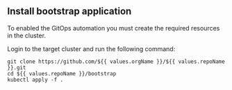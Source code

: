## Install bootstrap application
To enabled the GitOps automation you must create the required resources in the cluster.

Login to the target cluster and run the following command:
```
git clone https://github.com/${{ values.orgName }}/${{ values.repoName }}.git
cd ${{ values.repoName }}/bootstrap
kubectl apply -f .
```
